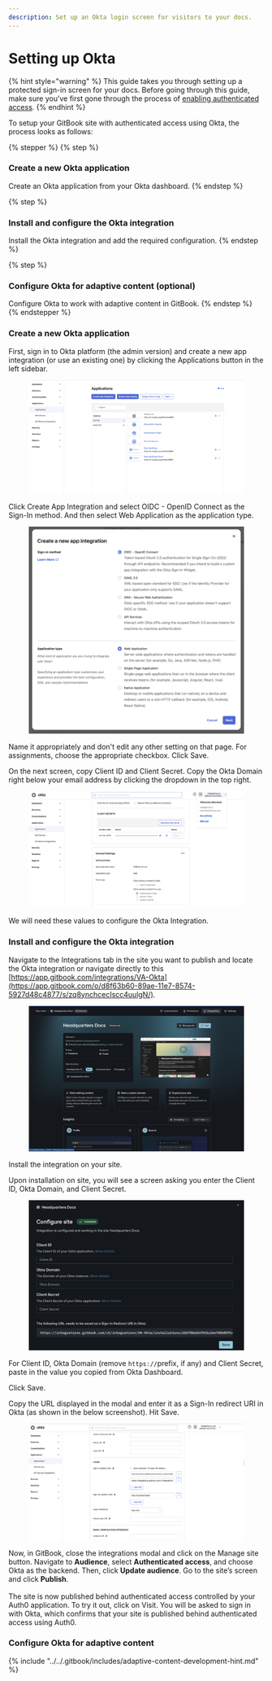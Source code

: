 ```yaml
---
description: Set up an Okta login screen for visitors to your docs.
---
```


# Setting up Okta

{% hint style="warning" %}
This guide takes you through setting up a protected sign-in screen for your docs. Before going through this guide, make sure you’ve first gone through the process of [enabling authenticated access](enabling-authenticated-access.md).
{% endhint %}

To setup your GitBook site with authenticated access using Okta, the process looks as follows:

{% stepper %}
{% step %}
### Create a new Okta application

Create an Okta application from your Okta dashboard.
{% endstep %}

{% step %}
### Install and configure the Okta integration

Install the Okta integration and add the required configuration.
{% endstep %}

{% step %}
### Configure Okta for adaptive content (optional)

Configure Okta to work with adaptive content in GitBook.
{% endstep %}
{% endstepper %}

### Create a new Okta application

First, sign in to Okta platform (the admin version) and create a new app integration (or use an existing one) by clicking the Applications button in the left sidebar.&#x20;

<figure><img src="../../.gitbook/assets/Screen Shot 2023-10-30 at 1.32.55 PM.png" alt="A GitBook screenshot showing the Okta create app integration screen" ><figcaption></figcaption></figure>

Click Create App Integration and select OIDC - OpenID Connect as the Sign-In method. And then select Web Application as the application type.

<figure><img src="../../.gitbook/assets/Screen Shot 2023-10-30 at 1.39.15 PM.png" alt="A GitBook screenshot showing the Okta integration setup" ><figcaption></figcaption></figure>

Name it appropriately and don't edit any other setting on that page. For assignments, choose the appropriate checkbox. Click Save.

On the next screen, copy Client ID and Client Secret. Copy the Okta Domain right below your email address by clicking the dropdown in the top right.&#x20;

<figure><img src="../../.gitbook/assets/Screen Shot 2023-10-30 at 4.52.14 PM.png" alt="A GitBook screenshot showing where to copy client credentials" ><figcaption></figcaption></figure>

We will need these values to configure the Okta Integration.

### Install and configure the Okta integration

Navigate to the Integrations tab in the site you want to publish and locate the Okta integration or navigate directly to this [https://app.gitbook.com/integrations/VA-Okta](https://app.gitbook.com/o/d8f63b60-89ae-11e7-8574-5927d48c4877/s/zq8ynchcecIscc4uulgN/).

<figure><img src="../../.gitbook/assets/Screen Shot 2024-12-13 at 3.21.30 PM.png" alt="A GitBook screenshot showing the Okta integration page" ><figcaption></figcaption></figure>

Install the integration on your site.

Upon installation on site, you will see a screen asking you enter the Client ID, Okta Domain, and Client Secret.

<figure><img src="../../.gitbook/assets/Screen Shot 2024-12-13 at 3.34.37 PM.png" alt="A GitBook screenshot showing the Okta credentials modal" ><figcaption></figcaption></figure>

For Client ID, Okta Domain (remove `https://`prefix, if any)  and Client Secret, paste in the value you copied from Okta Dashboard.&#x20;

Click Save.

Copy the URL displayed in the modal and enter it as a Sign-In redirect URI in Okta (as shown in the below screenshot). Hit Save.

<figure><img src="../../.gitbook/assets/Screen Shot 2024-01-14 at 7.55.08 PM.png" alt="A GitBook screenshot showing the sign-in redirect URI configuration" ><figcaption></figcaption></figure>

Now, in GitBook, close the integrations modal and click on the Manage site button. Navigate to **Audience**, select **Authenticated access**, and choose Okta as the backend. Then, click **Update audience**. Go to the site’s screen and click **Publish**.\
\
The site is now published behind authenticated access controlled by your Auth0 application. To try it out, click on Visit. You will be asked to sign in with Okta, which confirms that your site is published behind authenticated access using Auth0.

### Configure Okta for adaptive content

{% include "../../.gitbook/includes/adaptive-content-development-hint.md" %}
